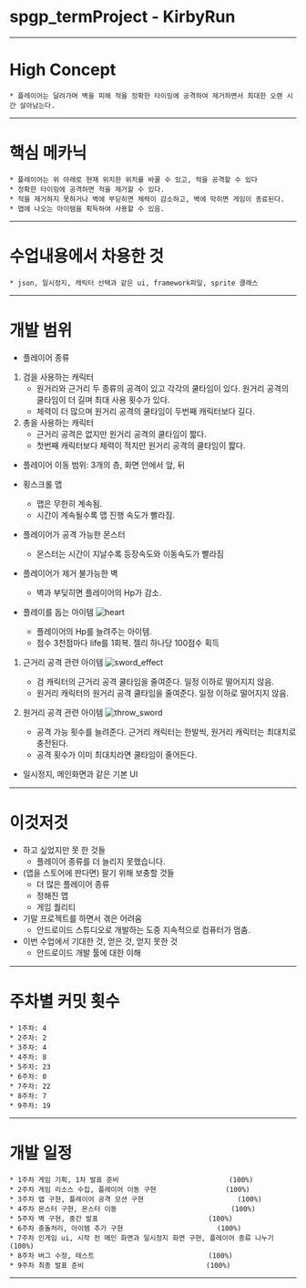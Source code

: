 # spgp_termProject - KirbyRun
-------------------------------------------------------------------------------------------------------------
# High Concept
	* 플레이어는 달려가며 벽을 피해 적을 정확한 타이밍에 공격하여 제거하면서 최대한 오랜 시간 살아남는다.
-------------------------------------------------------------------------------------------------------------
# 핵심 메카닉
	* 플레이어는 위 아래로 현재 위치한 위치를 바꿀 수 있고, 적을 공격할 수 있다
	* 정확한 타이밍에 공격하면 적을 제거할 수 있다.
	* 적을 제거하지 못하거나 벽에 부딛히면 체력이 감소하고, 벽에 막히면 게임이 종료된다.
	* 맵에 나오는 아이템을 획득하여 사용할 수 있음.
-------------------------------------------------------------------------------------------------------------
# 수업내용에서 차용한 것
	* json, 일시정지, 캐릭터 선택과 같은 ui, framework파일, sprite 클래스
-------------------------------------------------------------------------------------------------------------
# 개발 범위
* 플레이어 종류
1. 검을 사용하는 캐릭터
	- 원거리와 근거리 두 종류의 공격이 있고 각각의 쿨타임이 있다. 원거리 공격의 쿨타임이 더 길며 최대 사용 횟수가 있다.
	- 체력이 더 많으며 원거리 공격의 쿨타임이 두번째 캐릭터보다 길다.
2. 총을 사용하는 캐릭터
	- 근거리 공격은 없지만 원거리 공격의 쿨타임이 짧다.
	- 첫번째 캐릭터보다 체력이 적지만 원거리 공격의 쿨타임이 짧다.

* 플레이어 이동 범위: 3개의 층, 화면 안에서 앞, 뒤

* 횡스크롤 맵
	- 맵은 무한히 계속됨.
	- 시간이 계속될수록 맵 진행 속도가 빨라짐.

* 플레이어가 공격 가능한 몬스터
	- 몬스터는 시간이 지날수록 등장속도와 이동속도가 빨라짐

* 플레이어가 제거 불가능한 벽
	- 벽과 부딪히면 플레이어의 Hp가 감소.

* 플레이를 돕는 아이템
![heart](https://github.com/SMJ1227/spgp_termProject/assets/112992077/67d26cff-2e2a-4688-b41a-3b7d73ce4028)
	- 플레이어의 Hp를 늘려주는 아이템.
  	- 점수 3천점마다 life를 1회복. 젤리 하나당 100점수 획득

1. 근거리 공격 관련 아이템 
![sword_effect](https://github.com/SMJ1227/spgp_termProject/assets/112992077/186c0192-b224-45a6-9c95-fcace4210cec)
	- 검 캐릭터의 근거리 공격 쿨타임을 줄여준다. 일정 이하로 떨어지지 않음.
	- 원거리 캐릭터의 원거리 공격 쿨타임을 줄여준다. 일정 이하로 떨어지지 않음.

2. 원거리 공격 관련 아이템 
![throw_sword](https://github.com/SMJ1227/spgp_termProject/assets/112992077/55a3dff4-4631-4112-8051-eaf8426b4bd0)
	- 공격 가능 횟수를 늘려준다. 근거리 캐릭터는 한발씩, 원거리 캐릭터는 최대치로 충전된다.
	- 공격 횟수가 이미 최대치라면 쿨타임이 줄어든다.

* 일시정지, 메인화면과 같은 기본 UI
-------------------------------------------------------------------------------------------------------------
# 이것저것
* 하고 싶었지만 못 한 것들
	- 플레이어 종류를 더 늘리지 못했습니다.
* (앱을 스토어에 판다면) 팔기 위해 보충할 것들
	- 더 많은 플레이어 종류
	- 정해진 맵
	- 게임 퀄리티
* 기말 프로젝트를 하면서 겪은 어려움
	- 안드로이드 스튜디오로 개발하는 도중 지속적으로 컴퓨터가 멈춤.
* 이번 수업에서 기대한 것, 얻은 것, 얻지 못한 것
	- 안드로이드 개발 툴에 대한 이해
-------------------------------------------------------------------------------------------------------------
# 주차별 커밋 횟수
	* 1주차: 4
 	* 2주차: 2
  	* 3주차: 4
   	* 4주차: 8
	* 5주차: 23
 	* 6주차: 0
  	* 7주차: 22
   	* 8주차: 7
	* 9주차: 19
-------------------------------------------------------------------------------------------------------------
# 개발 일정
	* 1주차 게임 기획, 1차 발표 준비							(100%)
 	* 2주차 게임 리소스 수집, 플레이어 이동 구현					(100%)
 	* 3주차 맵 구현, 플레이어 공격 모션 구현 						(100%)
 	* 4주차 몬스터 구현, 몬스터 이동							(100%)
 	* 5주차 벽 구현, 중간 발표							(100%)
 	* 6주차 충돌처리, 아이템 추가 구현						(100%)
 	* 7주차 인게임 ui, 시작 전 메인 화면과 일시정지 화면 구현, 플레이어 종류 나누기	(100%)
 	* 8주차 버그 수정, 테스트							(100%)
 	* 9주차 최종 발표 준비								(100%)
-------------------------------------------------------------------------------------------------------------

